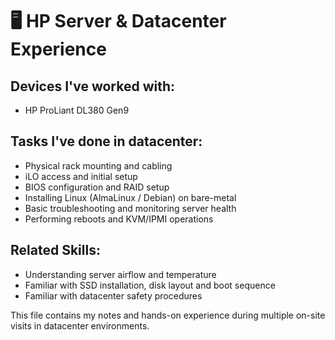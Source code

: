 # 🖥️ HP Server & Datacenter Experience

## Devices I've worked with:
- HP ProLiant DL380 Gen9

## Tasks I've done in datacenter:
- Physical rack mounting and cabling
- iLO access and initial setup
- BIOS configuration and RAID setup
- Installing Linux (AlmaLinux / Debian) on bare-metal
- Basic troubleshooting and monitoring server health
- Performing reboots and KVM/IPMI operations

## Related Skills:
- Understanding server airflow and temperature
- Familiar with SSD installation, disk layout and boot sequence
- Familiar with datacenter safety procedures

This file contains my notes and hands-on experience during multiple on-site visits in datacenter environments.
